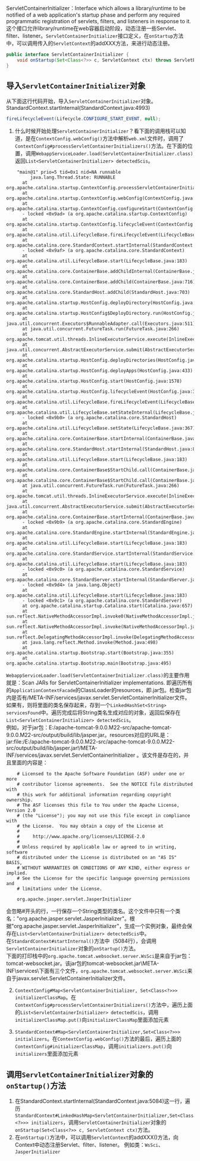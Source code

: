 ServletContainerInitializer：Interface which allows a library/runtime to be notified of a web application's startup phase and perform any required programmatic registration of servlets, filters, and listeners in response to it.
这个接口允许library/runtime在web容器启动阶段，动态注册一些Servlet、filter、listener。`ServletContainerInitializer`接口定义，在`onStartup`方法中，可以调用传入的`ServletContext`的addXXX方法，来进行动态注册。
```java
public interface ServletContainerInitializer {
    void onStartup(Set<Class<?>> c, ServletContext ctx) throws ServletException;
}
```
## 导入`ServletContainerInitializer`对象
从下面这行代码开始，导入`ServletContainerInitializer`对象。StandardContext.startInternal(StandardContext.java:4993)
```java
fireLifecycleEvent(Lifecycle.CONFIGURE_START_EVENT, null);
```
1. 什么时候开始处理`ServletContainerInitializer`？看下面的调用栈可以知道，是在`ContextConfig.webConfig()`方法中解析`web.xml`文件时，调用了`ContextConfig#processServletContainerInitializers()`方法。在下面的位置，调用`WebappServiceLoader.load(ServletContainerInitializer.class)`返回`List<ServletContainerInitializer> detectedScis`。
```
	"main@1" prio=5 tid=0x1 nid=NA runnable
         java.lang.Thread.State: RUNNABLE
	  at org.apache.catalina.startup.ContextConfig.processServletContainerInitializers(ContextConfig.java:1624)
	  at org.apache.catalina.startup.ContextConfig.webConfig(ContextConfig.java:1135)
	  at org.apache.catalina.startup.ContextConfig.configureStart(ContextConfig.java:775)
	  - locked <0x9ad> (a org.apache.catalina.startup.ContextConfig)
	  at org.apache.catalina.startup.ContextConfig.lifecycleEvent(ContextConfig.java:299)
	  at org.apache.catalina.util.LifecycleBase.fireLifecycleEvent(LifecycleBase.java:123)
	  at org.apache.catalina.core.StandardContext.startInternal(StandardContext.java:4993)
	  - locked <0x9af> (a org.apache.catalina.core.StandardContext)
	  at org.apache.catalina.util.LifecycleBase.start(LifecycleBase.java:183)
	  at org.apache.catalina.core.ContainerBase.addChildInternal(ContainerBase.java:740)
	  at org.apache.catalina.core.ContainerBase.addChild(ContainerBase.java:716)
	  at org.apache.catalina.core.StandardHost.addChild(StandardHost.java:703)
	  at org.apache.catalina.startup.HostConfig.deployDirectory(HostConfig.java:1134)
	  at org.apache.catalina.startup.HostConfig$DeployDirectory.run(HostConfig.java:1868)
	  at java.util.concurrent.Executors$RunnableAdapter.call(Executors.java:511)
	  at java.util.concurrent.FutureTask.run(FutureTask.java:266)
	  at org.apache.tomcat.util.threads.InlineExecutorService.execute(InlineExecutorService.java:75)
	  at java.util.concurrent.AbstractExecutorService.submit(AbstractExecutorService.java:112)
	  at org.apache.catalina.startup.HostConfig.deployDirectories(HostConfig.java:1045)
	  at org.apache.catalina.startup.HostConfig.deployApps(HostConfig.java:433)
	  at org.apache.catalina.startup.HostConfig.start(HostConfig.java:1578)
	  at org.apache.catalina.startup.HostConfig.lifecycleEvent(HostConfig.java:308)
	  at org.apache.catalina.util.LifecycleBase.fireLifecycleEvent(LifecycleBase.java:123)
	  at org.apache.catalina.util.LifecycleBase.setStateInternal(LifecycleBase.java:424)
	  - locked <0x9b0> (a org.apache.catalina.core.StandardHost)
	  at org.apache.catalina.util.LifecycleBase.setState(LifecycleBase.java:367)
	  at org.apache.catalina.core.ContainerBase.startInternal(ContainerBase.java:964)
	  at org.apache.catalina.core.StandardHost.startInternal(StandardHost.java:839)
	  at org.apache.catalina.util.LifecycleBase.start(LifecycleBase.java:183)
	  at org.apache.catalina.core.ContainerBase$StartChild.call(ContainerBase.java:1425)
	  at org.apache.catalina.core.ContainerBase$StartChild.call(ContainerBase.java:1415)
	  at java.util.concurrent.FutureTask.run(FutureTask.java:266)
	  at org.apache.tomcat.util.threads.InlineExecutorService.execute(InlineExecutorService.java:75)
	  at java.util.concurrent.AbstractExecutorService.submit(AbstractExecutorService.java:134)
	  at org.apache.catalina.core.ContainerBase.startInternal(ContainerBase.java:941)
	  - locked <0x9b9> (a org.apache.catalina.core.StandardEngine)
	  at org.apache.catalina.core.StandardEngine.startInternal(StandardEngine.java:258)
	  at org.apache.catalina.util.LifecycleBase.start(LifecycleBase.java:183)
	  at org.apache.catalina.core.StandardService.startInternal(StandardService.java:422)
	  at org.apache.catalina.util.LifecycleBase.start(LifecycleBase.java:183)
	  - locked <0x9c0> (a org.apache.catalina.core.StandardService)
	  at org.apache.catalina.core.StandardServer.startInternal(StandardServer.java:770)
	  - locked <0x9d4> (a java.lang.Object)
	  at org.apache.catalina.util.LifecycleBase.start(LifecycleBase.java:183)
	  - locked <0x9c1> (a org.apache.catalina.core.StandardServer)
	  at org.apache.catalina.startup.Catalina.start(Catalina.java:657)
	  at sun.reflect.NativeMethodAccessorImpl.invoke0(NativeMethodAccessorImpl.java:-1)
	  at sun.reflect.NativeMethodAccessorImpl.invoke(NativeMethodAccessorImpl.java:62)
	  at sun.reflect.DelegatingMethodAccessorImpl.invoke(DelegatingMethodAccessorImpl.java:43)
	  at java.lang.reflect.Method.invoke(Method.java:498)
	  at org.apache.catalina.startup.Bootstrap.start(Bootstrap.java:355)
	  at org.apache.catalina.startup.Bootstrap.main(Bootstrap.java:495)
```
`WebappServiceLoader.load(ServletContainerInitializer.class)`的主要作用就是：Scan JARs for ServletContainerInitializer implementations. 即遍历所有的`ApplicationContextFacade`的ClassLoader的resources，即.jar包。检查jar包内是否有/META-INF/services/javax.servlet.ServletContainerInitializer文件。如果有，则将里面的类名保存起来，存到一个`LinkedHashSet<String> servicesFound`中。遍历完成后将String类名生成对应的对象，返回后保存在`List<ServletContainerInitializer> detectedScis`。</br>
例如，对于jar包：E:/apache-tomcat-9.0.0.M22-src/apache-tomcat-9.0.0.M22-src/output/build/lib/jasper.jar。resources对应的URL是：jar:file:/E:/apache-tomcat-9.0.0.M22-src/apache-tomcat-9.0.0.M22-src/output/build/lib/jasper.jar!/META-INF/services/javax.servlet.ServletContainerInitializer 。该文件是存在的，并且里面的内容是：
```
	# Licensed to the Apache Software Foundation (ASF) under one or more
	# contributor license agreements.  See the NOTICE file distributed with
	# this work for additional information regarding copyright ownership.
	# The ASF licenses this file to You under the Apache License, Version 2.0
	# (the "License"); you may not use this file except in compliance with
	# the License.  You may obtain a copy of the License at
	#
	#     http://www.apache.org/licenses/LICENSE-2.0
	#
	# Unless required by applicable law or agreed to in writing, software
	# distributed under the License is distributed on an "AS IS" BASIS,
	# WITHOUT WARRANTIES OR CONDITIONS OF ANY KIND, either express or implied.
	# See the License for the specific language governing permissions and
	# limitations under the License.

	org.apache.jasper.servlet.JasperInitializer
```
会忽略#开头的行，一行保存一个String类型的类名。这个文件中只有一个类名："org.apache.jasper.servlet.JasperInitializer"。根据"org.apache.jasper.servlet.JasperInitializer"，生成一个实例对象，最终会保存在`List<ServletContainerInitializer> detectedScis`中。</br>
在`StandardContext#startInternal()`方法中（5084行），会调用`ServletContainerInitializer`对象的`onStartup()`方法。</br>
下面的打印栈中的`org.apache.tomcat.websocket.server.WsSci`是来自于jar包：tomcat-websocket.jar。该jar包的tomcat-websocket.jar\META-INF\services\下面有三个文件，`org.apache.tomcat.websocket.server.WsSci`来自于javax.servlet.ServletContainerInitializer文件。

2. `ContextConfig#Map<ServletContainerInitializer, Set<Class<?>>> initializerClassMap`。在`ContextConfig#processServletContainerInitializers()`方法中，遍历上面的`List<ServletContainerInitializer> detectedScis`，调用`initializerClassMap.put()`向`initializerClassMap`里面添加元素

3. `StandardContext#Map<ServletContainerInitializer,Set<Class<?>>> initializers`。在`ContextConfig.webConfig()`方法的最后，遍历上面的`ContextConfig#initializerClassMap`，调用`initializers.put()`向`initializers`里面添加元素

## 调用`ServletContainerInitializer`对象的`onStartup()`方法
1. 在StandardContext.startInternal(StandardContext.java:5084)这一行，遍历`StandardContext#LinkedHashMap<ServletContainerInitializer,Set<Class<?>>> initializers`，调用`ServletContainerInitializer`对象的`onStartup(Set<Class<?>> c, ServletContext ctx)`方法。
2. 在`onStartup()`方法中，可以调用`ServletContext`的addXXX()方法，向Context中动态注册Servlet、filter、listener。
例如类：`WsSci`、`JasperInitializer`
